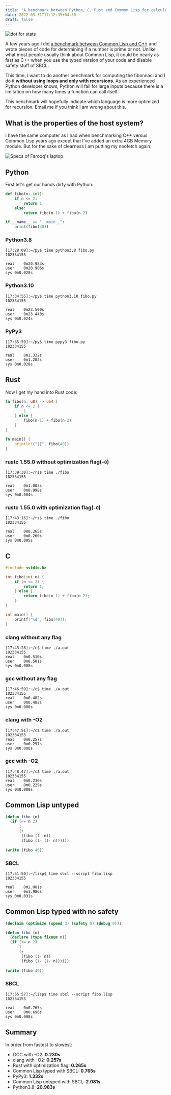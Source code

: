 ```yaml
---
title: "A benchmark between Python, C, Rust and Common Lisp for calculating fibonacci series"
date: 2022-03-31T17:12:35+04:30
draft: false 
---
```


![dot for stats](https://farooqkz.de1.hashbang.sh/dot.png)

A few years ago I did [a benchmark between Common Lisp and C++](/computer/cpp-vs-common-lisp-performance/)
and wrote pieces of code for determining if a number is prime or not. Unlike what most people usually think about Common Lisp,
it could be nearly as fast as C++ when you use the typed version of your code and disable safety stuff of SBCL.

This time, I want to do another benchmark for computing the fibonnaci and I do it **without using loops and only with recursions**. As an experienced Python developer knows, Python will fail for large inputs because there is a limitation on how many times a function can call itself.

This benchmark will hopefully indicate which language is more optimized for recursion. Email me if you think I am wrong about this.

## What is the properties of the host system?

I have the same computer as I had when benchmarking C++ versus Common Lisp years ago except that I've added an extra 4GB Memory module. But for the sake of clearness I am putting my neofetch again:

![Specs of Farooq's laptop](/farooqs-laptop-specs-1.png)

## Python

First let's get our hands dirty with Python:

```python
def fibo(n: int):
    if n <= 2:
        return 1
    else:
        return fibo(n-1) + fibo(n-2)

if __name__ == "__main__":
    print(fibo(40))
```

### Python3.8

```
[17:28:09]:~/py$ time python3.8 fibo.py 
102334155

real	0m20.983s
user	0m20.906s
sys	0m0.028s
```

### Python3.10

```
[17:34:55]:~/py$ time python3.10 fibo.py 
102334155

real	0m23.500s
user	0m23.440s
sys	0m0.024s
```

### PyPy3

```
[17:35:59]:~/py$ time pypy3 fibo.py 
102334155

real	0m1.332s
user	0m1.282s
sys	0m0.028s
```

## Rust

Now I get my hand into Rust code:

```rs
fn fibo(n: u8) -> u64 {
    if n <= 2 {
        1
    } else {
        fibo(n-1) + fibo(n-2)
    }
}

fn main() {
    println!("{}", fibo(40))
}
```

### rustc 1.55.0 without optimization flag(`-O`)

```
[17:39:30]:~/rs$ time ./fibo
102334155

real	0m1.003s
user	0m0.998s
sys	0m0.004s
```

### rustc 1.55.0 with optimization flag(`-O`)

```
[17:43:16]:~/rs$ time ./fibo 
102334155

real	0m0.265s
user	0m0.260s
sys	0m0.005s
```

## C

```c
#include <stdio.h>

int fibo(int n) {
    if (n <= 2) {
        return 1;
    } else {
        return fibo(n-1) + fibo(n-2);
    }
}

int main() {
    printf("%d", fibo(40));
}
```

### clang without any flag

```
[17:45:28]:~/c$ time ./a.out 
102334155
real	0m0.510s
user	0m0.501s
sys	0m0.008s
```

### gcc without any flag

```
[17:46:59]:~/c$ time ./a.out 
102334155
real	0m0.482s
user	0m0.482s
sys	0m0.000s
```

### clang with -O2

```
[17:47:51]:~/c$ time ./a.out 
102334155
real	0m0.257s
user	0m0.257s
sys	0m0.000s
```

### gcc with -O2

```
[17:48:47]:~/c$ time ./a.out 
102334155
real	0m0.230s
user	0m0.229s
sys	0m0.000s
```

## Common Lisp untyped

```cl
(defun fibo (n)
  (if (<= n 2)
      1
      (+
       (fibo (1- n))
       (fibo (1- (1- n))))))
	     
(write (fibo 40))
```

### SBCL

```
[17:51:50]:~/lisp$ time sbcl --script fibo.lisp
102334155

real	0m2.081s
user	0m1.986s
sys	0m0.031s
```

## Common Lisp typed with no safety

```cl
(declaim (optimize (speed 3) (safety 0) (debug 0)))

(defun fibo (n)
  (declare (type fixnum n))
  (if (<= n 2)
      1
      (+
       (fibo (1- n))
       (fibo (1- (1- n))))))
	     
(write (fibo 40))
```


### SBCL

```
[17:55:57]:~/lisp$ time sbcl --script fibo.lisp
102334155

real	0m0.765s
user	0m0.696s
sys	0m0.008s
```

## Summary

In order from fastest to slowest:

 - GCC with -O2: **0.230s**
 - clang with -O2: **0.257s**
 - Rust with optimization flag: **0.265s**
 - Common Lisp typed with SBCL: **0.765s**
 - PyPy3: **1.332s**
 - Common Lisp untyped with SBCL: **2.081s**
 - Python3.8: **20.983s**

